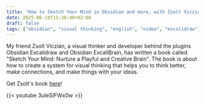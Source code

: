 ```yaml
---
title: "How to Sketch Your Mind in Obsidian and more, with Zsolt Viczián"
date: 2025-06-18T15:30:49+02:00
draft: false
tags: ["obsidian", "visual thinking", "english", "video", "excalidraw"]
---
```

My friend Zsolt Viczián, a visual thinker and developer behind the plugins Obsidian Excalidraw and Obsidian ExcaliBrain, has written a book called "Sketch Your Mind: Nurture a Playful and Creative Brain". The book is about how to create a system for visual thinking that helps you to think better, make connections, and make things with your ideas.

Get Zsolt's book [here](https://amzn.to/3Tz58we)!

{{< youtube 3uIeSIFWx0w >}}